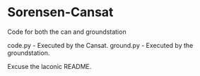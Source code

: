 # Sorensen-Cansat
Code for both the can and groundstation

code.py - Executed by the Cansat.
ground.py - Executed by the groundstation. 

Excuse the laconic README.
